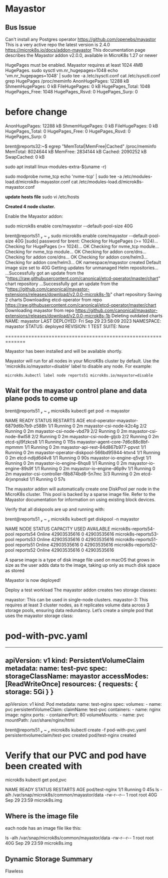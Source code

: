 # Mayastor

## Bus Issue

Can't install any Postgres operator
<https://github.com/openebs/mayastor>
This is a very active repo the latest version is 2.4.0
<https://microk8s.io/docs/addon-mayastor>
This documentation page describes the Mayastor addon v2.0.0, available in MicroK8s 1.27 or newer

HugePages must be enabled. Mayastor requires at least 1024 4MB HugePages.
sudo sysctl vm.nr_hugepages=1048
echo 'vm.nr_hugepages=1048' | sudo tee -a /etc/sysctl.conf
cat /etc/sysctl.conf
grep HugePages /proc/meminfo
AnonHugePages:     12288 kB
ShmemHugePages:        0 kB
FileHugePages:         0 kB
HugePages_Total:    1048
HugePages_Free:     1048
HugePages_Rsvd:        0
HugePages_Surp:        0

# before change

AnonHugePages:     12288 kB
ShmemHugePages:        0 kB
FileHugePages:         0 kB
HugePages_Total:       0
HugePages_Free:        0
HugePages_Rsvd:        0
HugePages_Surp:        0

brent@reports32:~$ egrep "MemTotal|MemFree|Cached" /proc/meminfo
MemTotal:        8024644 kB
MemFree:         2834144 kB
Cached:          2090252 kB
SwapCached:            0 kB

sudo apt install linux-modules-extra-$(uname -r)

sudo modprobe nvme_tcp
echo 'nvme-tcp' | sudo tee -a /etc/modules-load.d/microk8s-mayastor.conf
cat /etc/modules-load.d/microk8s-mayastor.conf

**update hosts file**
sudo vi /etc/hosts

**Created 4 node cluster.**  

Enable the Mayastor addon:

sudo microk8s enable core/mayastor --default-pool-size 40G

 brent@reports51  ~  sudo microk8s enable core/mayastor --default-pool-size 40G
[sudo] password for brent:
Checking for HugePages (>= 1024)...
Checking for HugePages (>= 1024)... OK
Checking for nvme_tcp module...
Checking for nvme_tcp module... OK
Checking for addon core/dns...
Checking for addon core/dns... OK
Checking for addon core/helm3...
Checking for addon core/helm3... OK
namespace/mayastor created
Default image size set to 40G
Getting updates for unmanaged Helm repositories...
...Successfully got an update from the "<https://raw.githubusercontent.com/canonical/etcd-operator/master/chart>" chart repository
...Successfully got an update from the "<https://github.com/canonical/mayastor-extensions/releases/download/v2.0.0-microk8s-1b>" chart repository
Saving 2 charts
Downloading etcd-operator from repo <https://raw.githubusercontent.com/canonical/etcd-operator/master/chart>
Downloading mayastor from repo <https://github.com/canonical/mayastor-extensions/releases/download/v2.0.0-microk8s-1b>
Deleting outdated charts
NAME: mayastor
LAST DEPLOYED: Fri Sep 29 23:58:09 2023
NAMESPACE: mayastor
STATUS: deployed
REVISION: 1
TEST SUITE: None

=============================================================

Mayastor has been installed and will be available shortly.

Mayastor will run for all nodes in your MicroK8s cluster by default. Use the
'microk8s.io/mayastor=disable' label to disable any node. For example:

    microk8s.kubectl label node reports51 microk8s.io/mayastor=disable

## Wait for the mayastor control plane and data plane pods to come up

 brent@reports51  ~  microk8s kubectl get pod -n mayastor

NAME                                          READY   STATUS    RESTARTS   AGE
etcd-operator-mayastor-6879d6b7b9-z588h       1/1     Running   0          2m
mayastor-csi-node-k2c4g                       2/2     Running   0          2m
mayastor-csi-node-vbd79                       2/2     Running   0          2m
mayastor-csi-node-8wl58                       2/2     Running   0          2m
mayastor-csi-node-gljcb                       2/2     Running   0          2m
etcd-sjl9fzkcs8                               1/1     Running   0          115s
mayastor-agent-core-7d6c88c8bf-mpmmm          1/1     Running   0          2m
mayastor-api-rest-84d867b977-ppvst            1/1     Running   0          2m
mayastor-operator-diskpool-566bd95944-ktxn4   1/1     Running   0          2m
etcd-ndljd6d4v8                               1/1     Running   0          90s
mayastor-io-engine-q5vgt                      1/1     Running   0          2m
mayastor-io-engine-6hqs8                      1/1     Running   0          2m
mayastor-io-engine-89s9f                      1/1     Running   0          2m
mayastor-io-engine-d6p9v                      1/1     Running   0          2m
mayastor-csi-controller-f8b874bd8-5n7mc       3/3     Running   0          2m
etcd-4rjxnpnskd                               1/1     Running   0          57s

The mayastor addon will automatically create one DiskPool per node in the MicroK8s cluster. This pool is backed by a sparse image file. Refer to the Mayastor documentation for information on using existing block devices.

Verify that all diskpools are up and running with:

 brent@reports51  ~  microk8s kubectl get diskpool -n mayastor

NAME                      NODE        STATUS   CAPACITY      USED   AVAILABLE
microk8s-reports54-pool   reports54   Online   42903535616   0      42903535616
microk8s-reports53-pool   reports53   Online   42903535616   0      42903535616
microk8s-reports51-pool   reports51   Online   42903535616   0      42903535616
microk8s-reports52-pool   reports52   Online   42903535616   0      42903535616

A sparse image is a type of disk image file used on macOS that grows in size as the user adds data to the image, taking up only as much disk space as stored

Mayastor is now deployed!

Deploy a test workload
The mayastor addon creates two storage classes:

mayastor: This can be used in single-node clusters.
mayastor-3: This requires at least 3 cluster nodes, as it replicates volume data across 3 storage pools, ensuring data redundancy.
Let’s create a simple pod that uses the mayastor storage class:

# pod-with-pvc.yaml

---

apiVersion: v1
kind: PersistentVolumeClaim
metadata:
  name: test-pvc
spec:
  storageClassName: mayastor
  accessModes: [ReadWriteOnce]
  resources: { requests: { storage: 5Gi } }
---

apiVersion: v1
kind: Pod
metadata:
  name: test-nginx
spec:
  volumes:
    - name: pvc
      persistentVolumeClaim:
        claimName: test-pvc
  containers:
    - name: nginx
      image: nginx
      ports:
        - containerPort: 80
      volumeMounts:
        - name: pvc
          mountPath: /usr/share/nginx/html

brent@reports51  ~  microk8s kubectl create -f pod-with-pvc.yaml
persistentvolumeclaim/test-pvc created
pod/test-nginx created

# Verify that our PVC and pod have been created with

microk8s kubectl get pod,pvc

NAME             READY   STATUS    RESTARTS   AGE
pod/test-nginx   1/1     Running   0          45s
  ls -alh /var/snap/microk8s/common/mayastor/data
  -rw-r--r-- 1 root root  40G Sep 29 23:59 microk8s.img

## Where is the image file

each node has an image file like this:

ls -alh /var/snap/microk8s/common/mayastor/data
-rw-r--r-- 1 root root  40G Sep 29 23:59 microk8s.img

## Dynamic Storage Summary

Flawless
